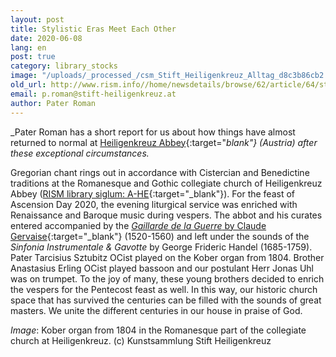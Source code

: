 ```yaml
---
layout: post
title: Stylistic Eras Meet Each Other
date: 2020-06-08
lang: en
post: true
category: library_stocks
image: "/uploads/_processed_/csm_Stift_Heiligenkreuz_Alltag_d8c3b86cb2.jpg"
old_url: http://www.rism.info//home/newsdetails/browse/62/article/64/stylistic-eras-meet-each-other.html
email: p.roman@stift-heiligenkreuz.at
author: Pater Roman
---
```



_Pater Roman has a short report for us about how things have almost returned to normal at [Heiligenkreuz Abbey](http://www.stift-heiligenkreuz-sammlungen.at/){:target="_blank"} (Austria) after these exceptional circumstances._

Gregorian chant rings out in accordance with Cistercian and Benedictine traditions at the Romanesque and Gothic collegiate church of Heiligenkreuz Abbey ([RISM library siglum: A-HE](https://opac.rism.info/search?View=rism&siglum=A-HE&Language=en){:target="_blank"}). For the feast of Ascension Day 2020, the evening liturgical service was enriched with Renaissance and Baroque music during vespers. The abbot and his curates entered accompanied by the [_Gaillarde de la Guerre_ by Claude Gervaise](https://opac.rism.info/search?id=990020867&View=rism&Language=en){:target="_blank"} (1520-1560) and left under the sounds of the _Sinfonia Instrumentale & Gavotte_ by George Frideric Handel (1685-1759). Pater Tarcisius Sztubitz OCist played on the Kober organ from 1804. Brother Anastasius Erling OCist played bassoon and our postulant Herr Jonas Uhl was on trumpet. To the joy of many, these young brothers decided to enrich the vespers for the Pentecost feast as well. In this way, our historic church space that has survived the centuries can be filled with the sounds of great masters. We unite the different centuries in our house in praise of God.


_Image_: Kober organ from 1804 in the Romanesque part of the collegiate church at Heiligenkreuz. (c) Kunstsammlung Stift Heiligenkreuz



<script type="text/javascript">var switchTo5x=true;</script><script type="text/javascript" src="http://w.sharethis.com/button/buttons.js"></script><script type="text/javascript">stLight.options({publisher: "9b601438-1ce1-49d8-bfd7-9cff5df54c17", doNotHash: false, doNotCopy: false, hashAddressBar: false});</script>